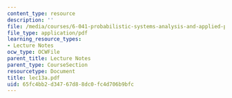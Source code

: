 ```yaml
---
content_type: resource
description: ''
file: /media/courses/6-041-probabilistic-systems-analysis-and-applied-probability-spring-2006/65fc4bb2d34767d88dc0fc4d706b9bfc_lec13a.pdf
file_type: application/pdf
learning_resource_types:
- Lecture Notes
ocw_type: OCWFile
parent_title: Lecture Notes
parent_type: CourseSection
resourcetype: Document
title: lec13a.pdf
uid: 65fc4bb2-d347-67d8-8dc0-fc4d706b9bfc
---
```

